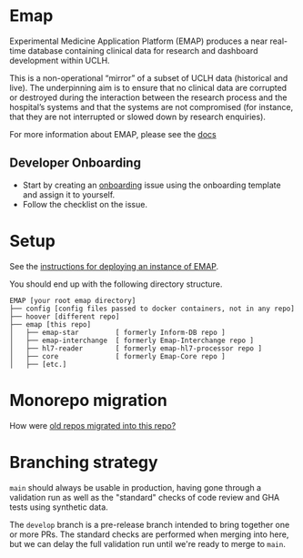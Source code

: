 # Emap

Experimental Medicine Application Platform (EMAP) produces a near real-time database 
containing clinical data for research and dashboard development within UCLH. 

This is a non-operational “mirror” of a subset of UCLH data (historical and live). 
The underpinning aim is to ensure that no clinical data are corrupted or destroyed during the interaction 
between the research process and the hospital’s systems and that the systems are not compromised 
(for instance, that they are not interrupted or slowed down by research enquiries).

For more information about EMAP, please see the [docs](https://github.com/SAFEHR-data/emap/tree/main/docs)

## Developer Onboarding

- Start by creating an [onboarding](https://github.com/SAFEHR-data/emap/issues) issue using the onboarding template and assign it to yourself.
- Follow the checklist on the issue.

# Setup

See the [instructions for deploying an instance of EMAP](docs/dev/core.md).

You should end up with the following directory structure.

```
EMAP [your root emap directory]
├── config [config files passed to docker containers, not in any repo]
├── hoover [different repo]
├── emap [this repo]
│   ├── emap-star         [ formerly Inform-DB repo ]
│   ├── emap-interchange  [ formerly Emap-Interchange repo ]
│   ├── hl7-reader        [ formerly emap-hl7-processor repo ]
│   ├── core              [ formerly Emap-Core repo ]
│   ├── [etc.]
```

# Monorepo migration

How were [old repos migrated into this repo?](docs/dev/migration.md)


# Branching strategy

`main` should always be usable in production, having gone through a validation run as well as the "standard" checks
of code review and GHA tests using synthetic data.

The `develop` branch is a pre-release branch intended to bring together one or more PRs. The standard checks
 are performed when merging into here, but we can delay the full validation run until we're ready to merge to `main`.
